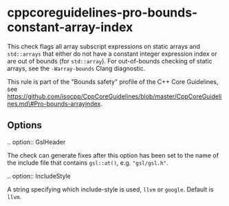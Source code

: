 cppcoreguidelines-pro-bounds-constant-array-index
=================================================

This check flags all array subscript expressions on static arrays and
`std::arrays` that either do not have a constant integer expression
index or are out of bounds (for `std::array`). For out-of-bounds
checking of static arrays, see the `-Warray-bounds` Clang diagnostic.

This rule is part of the "Bounds safety" profile of the C++ Core
Guidelines, see
https://github.com/isocpp/CppCoreGuidelines/blob/master/CppCoreGuidelines.md\#Pro-bounds-arrayindex.

Options
-------

.. option:: GslHeader

The check can generate fixes after this option has been set to the name
of the include file that contains `gsl::at()`, e.g. `"gsl/gsl.h"`.

.. option:: IncludeStyle

A string specifying which include-style is used, `llvm` or `google`.
Default is `llvm`.
